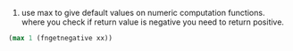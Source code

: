 1. use max to give default values on numeric computation functions. where you check if return value is negative you need to return positive.
```clojure
(max 1 (fngetnegative xx))
```

